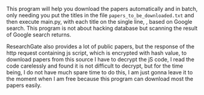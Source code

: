 This program will help you download the papers automatically and in batch, only needing you put the titles in the file `papers_to_be_downloaded.txt` and then execute main.py, with each title on the single line, , based on Google search. This program is not about hacking database but scanning the result of Google search returns.

ResearchGate also provides a lot of public papers, but the response of the http request containing js script, which is encrypted with hash value, to download papers from this source I have to decrypt the jS code, I read the code carelessly and found it is not difficult to decrypt, but for the time being, I do not have much spare time to do this, I am just gonna leave it to the moment when I am free because this program can download most the papers easily. 